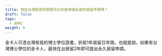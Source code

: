 ```yaml
---
title: 我在台灣取得的學歷可以折抵申請永居的居留年限嗎？
draft: false
tags:
  - APRC
weight: 9
---
```

金卡人可憑台灣核發的博士學位證書，折抵1年居留日年限。也就是說，如果有台灣博士學位的金卡人，最快在台居留2年即可提出永久居留申請。